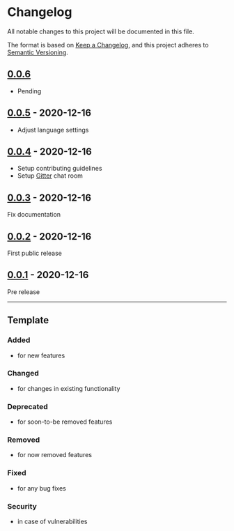 # Changelog
All notable changes to this project will be documented in this file.

The format is based on [Keep a Changelog](https://keepachangelog.com/),
and this project adheres to [Semantic Versioning](https://semver.org/spec/v2.0.0.html).

## [0.0.6]

- Pending

## [0.0.5] - 2020-12-16

- Adjust language settings

## [0.0.4] - 2020-12-16

- Setup contributing guidelines
- Setup [Gitter](https://gitter.im/patternfly-kotlin/fritz2) chat room

## [0.0.3] - 2020-12-16

Fix documentation

## [0.0.2] - 2020-12-16

First public release

## [0.0.1] - 2020-12-16

Pre release

---

## Template

### Added
- for new features

### Changed
- for changes in existing functionality

### Deprecated
- for soon-to-be removed features

### Removed
- for now removed features

### Fixed
- for any bug fixes

### Security
- in case of vulnerabilities

[0.0.6]: https://github.com/patternfly-kotlin/patternfly-fritz2/compare/v0.0.5...v0.0.6
[0.0.5]: https://github.com/patternfly-kotlin/patternfly-fritz2/compare/v0.0.4...v0.0.5
[0.0.4]: https://github.com/patternfly-kotlin/patternfly-fritz2/compare/v0.0.3...v0.0.4
[0.0.3]: https://github.com/patternfly-kotlin/patternfly-fritz2/compare/v0.0.2...v0.0.3
[0.0.2]: https://github.com/patternfly-kotlin/patternfly-fritz2/compare/v0.0.1...v0.0.2
[0.0.1]: https://github.com/patternfly-kotlin/patternfly-fritz2/releases/tag/v0.0.1
